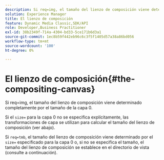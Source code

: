```yaml
---
description: Si req=img, el tamaño del lienzo de composición viene determinado completamente por el tamaño de la capa 0.
solution: Experience Manager
title: El lienzo de composición
feature: Dynamic Media Classic,SDK/API
role: Developer,Business Practitioner
exl-id: 38b2349f-714a-4304-bd33-5ce171b6d3a1
source-git-commit: 1ec8b59f442eb96c6c3f5f1405d57a38a86bd056
workflow-type: tm+mt
source-wordcount: '100'
ht-degree: 0%

---
```


# El lienzo de composición{#the-compositing-canvas}

Si req=img, el tamaño del lienzo de composición viene determinado completamente por el tamaño de la capa 0.

Si el `size=` para la capa 0 no se especifica explícitamente, las transformaciones de capa se utilizan para calcular el tamaño del lienzo de composición (ver abajo).

Si `req=tmb`, el tamaño del lienzo de composición viene determinado por el `size=` especificado para la capa 0 o, si no se especifica el tamaño, el tamaño del lienzo de composición se establece en el directorio de vista (consulte a continuación).
